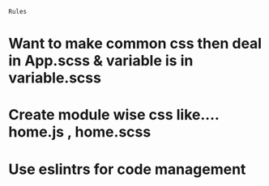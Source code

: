 `Rules`

# Want to make common css then deal in App.scss & variable is in variable.scss

# Create module wise css like.... home.js , home.scss

# Use eslintrs for code management
